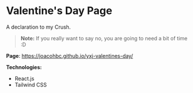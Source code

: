 # Valentine's Day Page
A declaration to my Crush.
> **Note:** If you really want to say no, you are going to need a bit of time :D

**Page**: https://joacohbc.github.io/yxj-valentines-day/

**Technologies:**
- React.js
- Tailwind CSS
